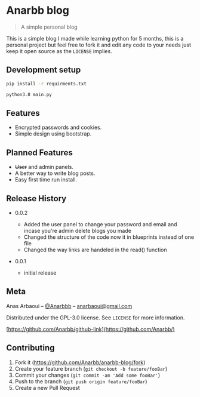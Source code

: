 # Anarbb blog
> A simple personal blog


This is a simple blog I made while learning python for 5 months, this is a personal project
but feel free to fork it and edit any code to your needs just keep it open source as the ``LICENSE`` implies.


## Development setup

```sh
pip install -r requirments.txt
```
```sh
python3.8 main.py
```
## Features

* Encrypted passwords and cookies.
* Simple design using bootstrap.

## Planned Features
* ~~User~~ and admin panels.
* A better way to write blog posts.
* Easy first time run install.

## Release History

* 0.0.2
    * Added the user panel to change your password and email and incase you're admin delete blogs you made
    * Changed the structure of the code now it in blueprints instead of one file
    * Changed the way links are handeled in the read() function


* 0.0.1
    * initial release

## Meta

Anas Arbaoui – [@Anarbbb](https://twitter.com/Anarbbb) – anarbaoui@gmail.com

Distributed under the GPL-3.0 license. See ``LICENSE`` for more information.

[https://github.com/Anarbb/github-link](https://github.com/Anarbb/)

## Contributing

1. Fork it (<https://github.com/Anarbb/anarbb-blog/fork>)
2. Create your feature branch (`git checkout -b feature/fooBar`)
3. Commit your changes (`git commit -am 'Add some fooBar'`)
4. Push to the branch (`git push origin feature/fooBar`)
5. Create a new Pull Request

